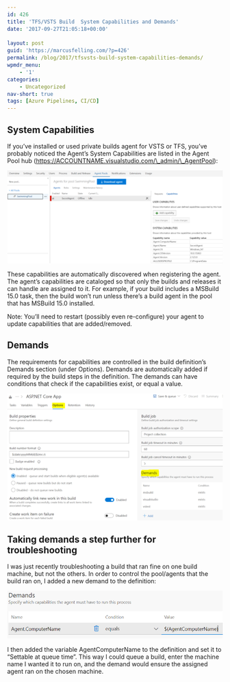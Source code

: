```yaml
---
id: 426
title: 'TFS/VSTS Build  System Capabilities and Demands'
date: '2017-09-27T21:05:18+00:00'

layout: post
guid: 'https://marcusfelling.com/?p=426'
permalink: /blog/2017/tfsvsts-build-system-capabilities-demands/
wpmdr_menu:
    - '1'
categories:
    - Uncategorized
nav-short: true
tags: [Azure Pipelines, CI/CD]
---
```


## System Capabilities

If you’ve installed or used private builds agent for VSTS or TFS, you’ve probably noticed the Agent’s System Capabilities are listed in the Agent Pool hub (https://ACCOUNTNAME.visualstudio.com/\_admin/\_AgentPool):

![Agent System Capabilities](/content/uploads/2017/09/agentCapabilities-1024x441.png)

These capabilities are automatically discovered when registering the agent. The agent’s capabilities are cataloged so that only the builds and releases it can handle are assigned to it. For example, if your build includes a MSBuild 15.0 task, then the build won’t run unless there’s a build agent in the pool that has MSBuild 15.0 installed.

Note: You’ll need to restart (possibly even re-configure) your agent to update capabilities that are added/removed.

## Demands

The requirements for capabilities are controlled in the build definition’s Demands section (under Options). Demands are automatically added if required by the build steps in the definition. The demands can have conditions that check if the capabilities exist, or equal a value.

![build Definition Demands](/content/uploads/2017/09/buildDefinitionDemands-1024x603.png)

## Taking demands a step further for troubleshooting

I was just recently troubleshooting a build that ran fine on one build machine, but not the others. In order to control the pool/agents that the build ran on, I added a new demand to the definition:

![agent MachineName variable VSTS build](/content/uploads/2017/09/agent.MachineName.png)

I then added the variable AgentComputerName to the definition and set it to “Settable at queue time”. This way I could queue a build, enter the machine name I wanted it to run on, and the demand would ensure the assigned agent ran on the chosen machine.
